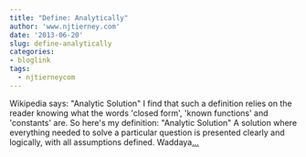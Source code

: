 ```yaml
---
title: "Define: Analytically"
author: 'www.njtierney.com'
date: '2013-06-20'
slug: define-analytically
categories:
- bloglink
tags:
  - njtierneycom
---
```


Wikipedia says: "Analytic Solution" I find that such a definition relies on the reader knowing what the words 'closed form', 'known functions' and 'constants' are. So here's my definition: "Analytic Solution" A solution where everything needed to solve a particular question is presented clearly and logically, with all assumptions defined. Waddaya[... <i class="fas fa-external-link-alt"></i>](https://www.njtierney.com/post/2013/06/20/analytically/)

